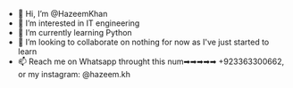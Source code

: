 - 👋 Hi, I’m @HazeemKhan
- 👀 I’m interested in IT engineering
- 🌱 I’m currently learning Python
- 💞️ I’m looking to collaborate on nothing for now as I've just started to learn
- 📫 Reach me on Whatsapp throught this num➡➡➡➡➡ +923363300662, or my instagram: @hazeem.kh

<!---
